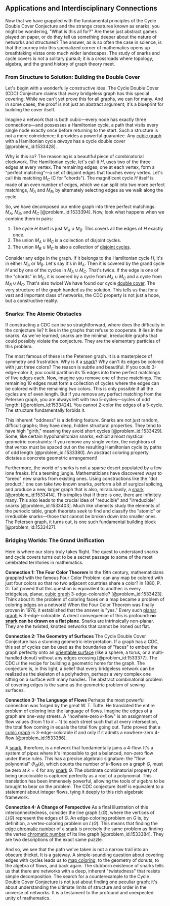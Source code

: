 ## Applications and Interdisciplinary Connections

Now that we have grappled with the fundamental principles of the Cycle Double Cover Conjecture and the strange creatures known as snarks, you might be wondering, "What is this all for?" Are these just abstract games played on paper, or do they tell us something deeper about the nature of networks and structures? The answer, as is so often the case in science, is that the journey into this specialized corner of mathematics opens up breathtaking vistas onto much wider landscapes. The study of snarks and cycle covers is not a solitary pursuit; it is a crossroads where topology, algebra, and the grand history of graph theory meet.

### From Structure to Solution: Building the Double Cover

Let's begin with a wonderfully constructive idea. The Cycle Double Cover (CDC) Conjecture claims that *every* bridgeless graph has this special covering. While we can't yet prove this for all graphs, we can for many. And in some cases, the proof is not just an abstract argument; it's a blueprint for building the cover itself.

Imagine a network that is both cubic—every node has exactly three connections—and possesses a Hamiltonian cycle, a path that visits every single node exactly once before returning to the start. Such a structure is not a mere coincidence; it provides a powerful guarantee. Any [cubic graph](@article_id:265861) with a Hamiltonian cycle *always* has a cycle double cover [@problem_id:1533428].

Why is this so? The reasoning is a beautiful piece of combinatorial clockwork. The Hamiltonian cycle, let's call it $H$, uses two of the three edges at every vertex. The remaining edges, one at each vertex, form a "perfect matching"—a set of disjoint edges that touches every vertex. Let's call this matching $M_C$ (C for "chords"). The magnificent cycle $H$ itself is made of an even number of edges, which we can split into two more perfect matchings, $M_A$ and $M_B$, by alternately selecting edges as we walk along the cycle.

So, we have decomposed our entire graph into three perfect matchings: $M_A$, $M_B$, and $M_C$ [@problem_id:1533394]. Now, look what happens when we combine them in pairs:
1.  The cycle $H$ itself is just $M_A \cup M_B$. This covers all the edges of $H$ exactly once.
2.  The union $M_A \cup M_C$ is a collection of disjoint cycles.
3.  The union $M_B \cup M_C$ is also a collection of [disjoint cycles](@article_id:139513).

Consider any edge in the graph. If it belongs to the Hamiltonian cycle $H$, it's in either $M_A$ or $M_B$. Let's say it's in $M_A$. Then it is covered by the grand cycle $H$ and by one of the cycles in $M_A \cup M_C$. That's twice. If the edge is one of the "chords" in $M_C$, it is covered by a cycle from $M_A \cup M_C$ and a cycle from $M_B \cup M_C$. That's also twice! We have found our cycle [double cover](@article_id:183322). The very structure of the graph handed us the solution. This tells us that for a vast and important class of networks, the CDC property is not just a hope, but a constructive reality.

### Snarks: The Atomic Obstacles

If constructing a CDC can be so straightforward, where does the difficulty in the conjecture lie? It lies in the graphs that refuse to cooperate. It lies in the snarks. As we've learned, snarks are the minimal, irreducible graphs that could possibly violate the conjecture. They are the elementary particles of this problem.

The most famous of these is the Petersen graph. It is a masterpiece of symmetry and frustration. Why is it a [snark](@article_id:263900)? Why can't its edges be colored with just three colors? The reason is subtle and beautiful. If you could 3-edge-color it, you could partition its 15 edges into three perfect matchings of five edges each. Now, imagine you remove one of these matchings. The remaining 10 edges must form a collection of cycles where the edges can be colored with the remaining two colors. This is only possible if all the cycles are of even length. But if you remove any perfect matching from the Petersen graph, you are always left with two 5-cycles—cycles of odd length! [@problem_id:1533424]. You cannot 2-color the edges of a 5-cycle. The structure fundamentally forbids it.

This inherent "oddness" is a defining feature. Snarks are not just random, difficult graphs; they have deep, hidden structural properties. They tend to have high "girth," meaning they avoid short cycles [@problem_id:1533429]. Some, like certain hypohamiltonian snarks, exhibit almost mystical geometric constraints: if you remove any single vertex, the neighbors of that vertex must be spaced out on the resulting Hamiltonian cycle by paths of odd length [@problem_id:1533380]. An abstract coloring property dictates a concrete geometric arrangement!

Furthermore, the world of snarks is not a sparse desert populated by a few lone freaks. It's a teeming jungle. Mathematicians have discovered ways to "breed" new snarks from existing ones. Using constructions like the "dot product," one can take two known snarks, perform a bit of surgical splicing, and produce a new, larger graph that is also, miraculously, a [snark](@article_id:263900) [@problem_id:1533414]. This implies that if there is one, there are infinitely many. This also leads to the crucial idea of "reducible" and "irreducible" snarks [@problem_id:1533403]. Much like chemists study the elements of the periodic table, graph theorists seek to find and classify the "atomic" or irreducible snarks—those that cannot be broken down into smaller ones. The Petersen graph, it turns out, is one such fundamental building block [@problem_id:1533427].

### Bridging Worlds: The Grand Unification

Here is where our story truly takes flight. The quest to understand snarks and cycle covers turns out to be a secret passage to some of the most celebrated territories in mathematics.

**Connection 1: The Four Color Theorem**
In the 19th century, mathematicians grappled with the famous Four Color Problem: can any map be colored with just four colors so that no two adjacent countries share a color? In 1880, P. G. Tait proved that this question is equivalent to another: is every bridgeless, planar, [cubic graph](@article_id:265861) 3-edge-colorable? [@problem_id:1533423]. Think about it: the problem of coloring faces on a map became a problem of coloring edges on a network! When the Four Color Theorem was finally proven in 1976, it established that the answer is "yes." Every such [planar graph](@article_id:269143) *is* 3-edge-colorable. A direct consequence of this is profound: **no [snark](@article_id:263900) can be drawn on a flat plane**. Snarks are intrinsically non-planar. They are the twisted, knotted networks that cannot be ironed out flat.

**Connection 2: The Geometry of Surfaces**
The Cycle Double Cover Conjecture has a stunning geometric interpretation. If a graph has a CDC, this set of cycles can be used as the boundaries of "faces" to embed the graph perfectly onto an [orientable surface](@article_id:273751) (like a sphere, a torus, or a multi-handled donut) without any edges crossing [@problem_id:1533377]. The CDC *is* the recipe for building a geometric home for the graph. The conjecture is, in this light, a belief that every bridgeless network can be realized as the skeleton of a polyhedron, perhaps a very complex one sitting on a surface with many handles. The abstract combinatorial problem of covering edges is the same as the geometric problem of sewing surfaces.

**Connection 3: The Language of Flows**
Perhaps the most powerful connection was forged by the great W. T. Tutte. He translated the entire problem of coloring into the language of flows. Imagine the edges of a graph are one-way streets. A "nowhere-zero $k$-flow" is an assignment of flow values (from $1$ to $k-1$) to each street such that at every intersection, the total flow coming in equals the total flow going out. Tutte proved that a [cubic graph](@article_id:265861) is 3-edge-colorable if and only if it admits a nowhere-zero 4-flow [@problem_id:1533386].

A [snark](@article_id:263900), therefore, is a network that fundamentally jams a 4-flow. It's a system of pipes where it's impossible to get a balanced, non-zero flow under these rules. This has a precise algebraic signature: the "flow polynomial" $\Phi_G(k)$, which counts the number of $k$-flows on a graph $G$, must be zero at $k=4$ for any [snark](@article_id:263900) $G$. The obstinate combinatorial property of being uncolorable is captured perfectly as a root of a polynomial. This translation has been immensely powerful, allowing the tools of algebra to be brought to bear on the problem. The CDC conjecture itself is equivalent to a statement about integer flows, tying it deeply to this rich algebraic framework.

**Connection 4: A Change of Perspective**
As a final illustration of this interconnectedness, consider the line graph $L(G)$, where the vertices of $L(G)$ represent the edges of $G$. An edge-coloring problem on $G$ is, by definition, a vertex-coloring problem on $L(G)$. This means that finding the [edge chromatic number](@article_id:275252) of a [snark](@article_id:263900) is precisely the same problem as finding the vertex [chromatic number](@article_id:273579) of its line graph [@problem_id:1533384]. They are two descriptions of the exact same puzzle.

And so, we see that the path we've taken is not a narrow trail into an obscure thicket. It is a gateway. A simple-sounding question about covering edges with cycles leads us to [map coloring](@article_id:274877), to the geometry of donuts, to the algebra of flows, and back again. The stubborn existence of snarks tells us that there are networks with a deep, inherent "twistedness" that resists simple decomposition. The search for a counterexample to the Cycle Double Cover Conjecture is not just about finding one peculiar graph; it's about understanding the ultimate limits of structure and order in the universe of networks. It is a testament to the profound and unexpected unity of mathematics.